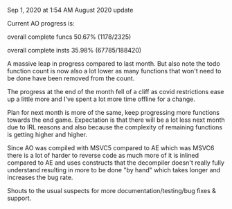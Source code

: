 Sep 1, 2020 at 1:54 AM
August 2020 update

 Current AO progress is:

overall complete funcs 50.67% (1178/2325)

overall complete insts 35.98% (67785/188420)

A massive leap in progress compared to last month. But also note the todo function count is now also a lot lower as many functions that won't need to be done have been removed from the count.

The progress at the end of the month fell of a cliff as covid restrictions ease up a little more and I've spent a lot more time offline for a change. 

Plan for next month is more of the same, keep progressing more functions towards the end game. Expectation is that there will be a lot less next month due to IRL reasons and also because the complexity of remaining functions is getting higher and higher.

Since AO was compiled with MSVC5 compared to AE which was MSVC6 there is a lot of harder to reverse code as much more of it is inlined compared to AE and uses constructs that the decompiler doesn't really fully understand resulting in more to be done "by hand" which takes longer and increases the bug rate.

Shouts to the usual suspects for more documentation/testing/bug fixes & support.

